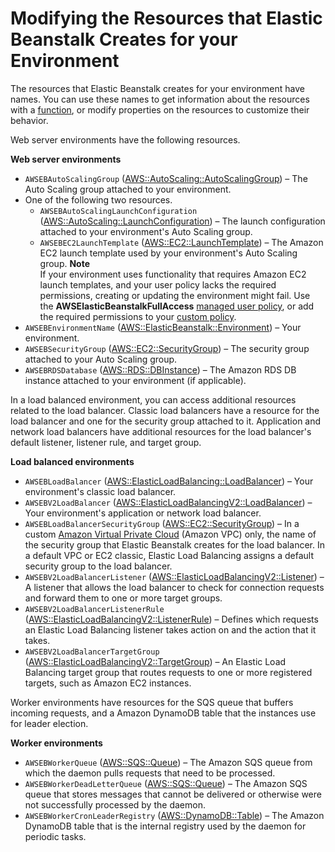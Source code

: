 # Modifying the Resources that Elastic Beanstalk Creates for your Environment<a name="customize-containers-format-resources-eb"></a>

The resources that Elastic Beanstalk creates for your environment have names\. You can use these names to get information about the resources with a [function](ebextensions-functions.md), or modify properties on the resources to customize their behavior\.

Web server environments have the following resources\.

**Web server environments**
+ `AWSEBAutoScalingGroup` \([AWS::AutoScaling::AutoScalingGroup](https://docs.aws.amazon.com/AWSCloudFormation/latest/UserGuide/aws-properties-as-group.html)\) – The Auto Scaling group attached to your environment\.
+ One of the following two resources\.
  + `AWSEBAutoScalingLaunchConfiguration` \([AWS::AutoScaling::LaunchConfiguration](https://docs.aws.amazon.com/AWSCloudFormation/latest/UserGuide/aws-properties-as-launchconfig.html)\) – The launch configuration attached to your environment's Auto Scaling group\.
  + `AWSEBEC2LaunchTemplate` \([AWS::EC2::LaunchTemplate](https://docs.aws.amazon.com/AWSCloudFormation/latest/UserGuide/aws-resource-ec2-launchtemplate.html)\) – The Amazon EC2 launch template used by your environment's Auto Scaling group\.
**Note**  
If your environment uses functionality that requires Amazon EC2 launch templates, and your user policy lacks the required permissions, creating or updating the environment might fail\. Use the **AWSElasticBeanstalkFullAccess** [managed user policy](AWSHowTo.iam.managed-policies.md), or add the required permissions to your [custom policy](AWSHowTo.iam.managed-policies.md#AWSHowTo.iam.policies)\.
+ `AWSEBEnvironmentName` \([AWS::ElasticBeanstalk::Environment](https://docs.aws.amazon.com/AWSCloudFormation/latest/UserGuide/aws-properties-beanstalk-environment.html)\) – Your environment\.
+ `AWSEBSecurityGroup` \([AWS::EC2::SecurityGroup](https://docs.aws.amazon.com/AWSCloudFormation/latest/UserGuide/aws-properties-ec2-security-group.html)\) – The security group attached to your Auto Scaling group\.
+ `AWSEBRDSDatabase` \([AWS::RDS::DBInstance](https://docs.aws.amazon.com/AWSCloudFormation/latest/UserGuide/aws-properties-rds-database-instance.html)\) – The Amazon RDS DB instance attached to your environment \(if applicable\)\.

In a load balanced environment, you can access additional resources related to the load balancer\. Classic load balancers have a resource for the load balancer and one for the security group attached to it\. Application and network load balancers have additional resources for the load balancer's default listener, listener rule, and target group\.

**Load balanced environments**
+ `AWSEBLoadBalancer` \([AWS::ElasticLoadBalancing::LoadBalancer](https://docs.aws.amazon.com/AWSCloudFormation/latest/UserGuide/aws-properties-ec2-elb.html)\) – Your environment's classic load balancer\.
+ `AWSEBV2LoadBalancer` \([AWS::ElasticLoadBalancingV2::LoadBalancer](https://docs.aws.amazon.com/AWSCloudFormation/latest/UserGuide/aws-resource-elasticloadbalancingv2-loadbalancer.html)\) – Your environment's application or network load balancer\.
+ `AWSEBLoadBalancerSecurityGroup` \([AWS::EC2::SecurityGroup](https://docs.aws.amazon.com/AWSCloudFormation/latest/UserGuide/aws-properties-ec2-security-group.html)\) – In a custom [Amazon Virtual Private Cloud](https://docs.aws.amazon.com/vpc/latest/userguide/) \(Amazon VPC\) only, the name of the security group that Elastic Beanstalk creates for the load balancer\. In a default VPC or EC2 classic, Elastic Load Balancing assigns a default security group to the load balancer\.
+ `AWSEBV2LoadBalancerListener` \([AWS::ElasticLoadBalancingV2::Listener](https://docs.aws.amazon.com/AWSCloudFormation/latest/UserGuide/aws-resource-elasticloadbalancingv2-listener.html)\) – A listener that allows the load balancer to check for connection requests and forward them to one or more target groups\.
+ `AWSEBV2LoadBalancerListenerRule` \([AWS::ElasticLoadBalancingV2::ListenerRule](https://docs.aws.amazon.com/AWSCloudFormation/latest/UserGuide/aws-resource-elasticloadbalancingv2-listenerrule.html)\) – Defines which requests an Elastic Load Balancing listener takes action on and the action that it takes\.
+ `AWSEBV2LoadBalancerTargetGroup` \([AWS::ElasticLoadBalancingV2::TargetGroup](https://docs.aws.amazon.com/AWSCloudFormation/latest/UserGuide/aws-resource-elasticloadbalancingv2-targetgroup.html)\) – An Elastic Load Balancing target group that routes requests to one or more registered targets, such as Amazon EC2 instances\.

Worker environments have resources for the SQS queue that buffers incoming requests, and a Amazon DynamoDB table that the instances use for leader election\.

**Worker environments**
+ `AWSEBWorkerQueue` \([AWS::SQS::Queue](https://docs.aws.amazon.com/AWSCloudFormation/latest/UserGuide/aws-properties-sqs-queues.html)\) – The Amazon SQS queue from which the daemon pulls requests that need to be processed\.
+ `AWSEBWorkerDeadLetterQueue` \([AWS::SQS::Queue](https://docs.aws.amazon.com/AWSCloudFormation/latest/UserGuide/aws-properties-sqs-queues.html)\) – The Amazon SQS queue that stores messages that cannot be delivered or otherwise were not successfully processed by the daemon\.
+ `AWSEBWorkerCronLeaderRegistry` \([AWS::DynamoDB::Table](https://docs.aws.amazon.com/AWSCloudFormation/latest/UserGuide/aws-resource-dynamodb-table.html)\) – The Amazon DynamoDB table that is the internal registry used by the daemon for periodic tasks\.